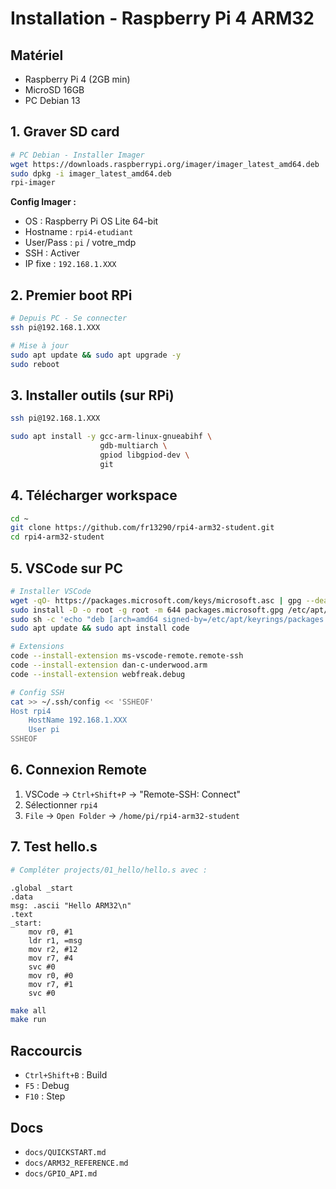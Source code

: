 # Installation - Raspberry Pi 4 ARM32

## Matériel
- Raspberry Pi 4 (2GB min)
- MicroSD 16GB
- PC Debian 13

## 1. Graver SD card

```bash
# PC Debian - Installer Imager
wget https://downloads.raspberrypi.org/imager/imager_latest_amd64.deb
sudo dpkg -i imager_latest_amd64.deb
rpi-imager
```

**Config Imager :**
- OS : Raspberry Pi OS Lite 64-bit
- Hostname : `rpi4-etudiant`
- User/Pass : `pi` / votre_mdp
- SSH : Activer
- IP fixe : `192.168.1.XXX`

## 2. Premier boot RPi

```bash
# Depuis PC - Se connecter
ssh pi@192.168.1.XXX

# Mise à jour
sudo apt update && sudo apt upgrade -y
sudo reboot
```

## 3. Installer outils (sur RPi)

```bash
ssh pi@192.168.1.XXX

sudo apt install -y gcc-arm-linux-gnueabihf \
                    gdb-multiarch \
                    gpiod libgpiod-dev \
                    git
```

## 4. Télécharger workspace

```bash
cd ~
git clone https://github.com/fr13290/rpi4-arm32-student.git
cd rpi4-arm32-student
```

## 5. VSCode sur PC

```bash
# Installer VSCode
wget -qO- https://packages.microsoft.com/keys/microsoft.asc | gpg --dearmor > packages.microsoft.gpg
sudo install -D -o root -g root -m 644 packages.microsoft.gpg /etc/apt/keyrings/packages.microsoft.gpg
sudo sh -c 'echo "deb [arch=amd64 signed-by=/etc/apt/keyrings/packages.microsoft.gpg] https://packages.microsoft.com/repos/code stable main" > /etc/apt/sources.list.d/vscode.list'
sudo apt update && sudo apt install code

# Extensions
code --install-extension ms-vscode-remote.remote-ssh
code --install-extension dan-c-underwood.arm
code --install-extension webfreak.debug

# Config SSH
cat >> ~/.ssh/config << 'SSHEOF'
Host rpi4
    HostName 192.168.1.XXX
    User pi
SSHEOF
```

## 6. Connexion Remote

1. VSCode → `Ctrl+Shift+P` → "Remote-SSH: Connect"
2. Sélectionner `rpi4`
3. `File` → `Open Folder` → `/home/pi/rpi4-arm32-student`

## 7. Test hello.s

```bash
# Compléter projects/01_hello/hello.s avec :
```

```arm
.global _start
.data
msg: .ascii "Hello ARM32\n"
.text
_start:
    mov r0, #1
    ldr r1, =msg
    mov r2, #12
    mov r7, #4
    svc #0
    mov r0, #0
    mov r7, #1
    svc #0
```

```bash
make all
make run
```

## Raccourcis
- `Ctrl+Shift+B` : Build
- `F5` : Debug
- `F10` : Step

## Docs
- `docs/QUICKSTART.md`
- `docs/ARM32_REFERENCE.md`
- `docs/GPIO_API.md`
